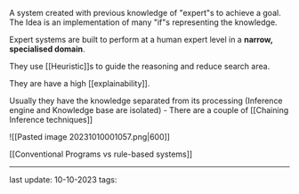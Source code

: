 A system created with previous knowledge of "expert"s to achieve a goal. The Idea is an implementation of many "if"s representing the knowledge.

Expert systems are built to perform at a human expert level in a **narrow, specialised domain**.

They use [[Heuristic]]s to guide the reasoning and reduce search area.

They are have a high [[explainability]].

Usually they have the knowledge separated from its processing (Inference engine and Knowledge base are isolated) - There are a couple of [[Chaining Inference techniques]]

![[Pasted image 20231010001057.png|600]]

[[Conventional Programs vs rule-based systems]]

---
last update: 10-10-2023
tags: